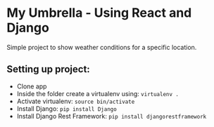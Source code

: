 # My Umbrella - Using React and Django
Simple project to show weather conditions for a specific location.

## Setting up project:
- Clone app
- Inside the folder create a virtualenv using: `virtualenv .`
- Activate virtualenv: `source bin/activate`
- Install Django: `pip install Django`
- Install Django Rest Framework: `pip install djangorestframework`

